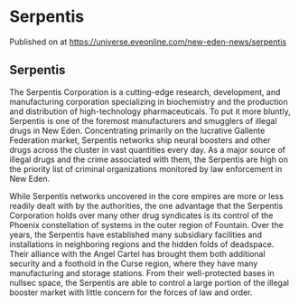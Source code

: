 # Serpentis
Published on  at https://universe.eveonline.com/new-eden-news/serpentis

## Serpentis

The Serpentis Corporation is a cutting-edge research, development, and manufacturing corporation specializing in biochemistry and the production and distribution of high-technology pharmaceuticals. To put it more bluntly, Serpentis is one of the foremost manufacturers and smugglers of illegal drugs in New Eden. Concentrating primarily on the lucrative Gallente Federation market, Serpentis networks ship neural boosters and other drugs across the cluster in vast quantities every day. As a major source of illegal drugs and the crime associated with them, the Serpentis are high on the priority list of criminal organizations monitored by law enforcement in New Eden.

While Serpentis networks uncovered in the core empires are more or less readily dealt with by the authorities, the one advantage that the Serpentis Corporation holds over many other drug syndicates is its control of the Phoenix constellation of systems in the outer region of Fountain. Over the years, the Serpentis have established many subsidiary facilities and installations in neighboring regions and the hidden folds of deadspace. Their alliance with the Angel Cartel has brought them both additional security and a foothold in the Curse region, where they have many manufacturing and storage stations. From their well-protected bases in nullsec space, the Serpentis are able to control a large portion of the illegal booster market with little concern for the forces of law and order.
